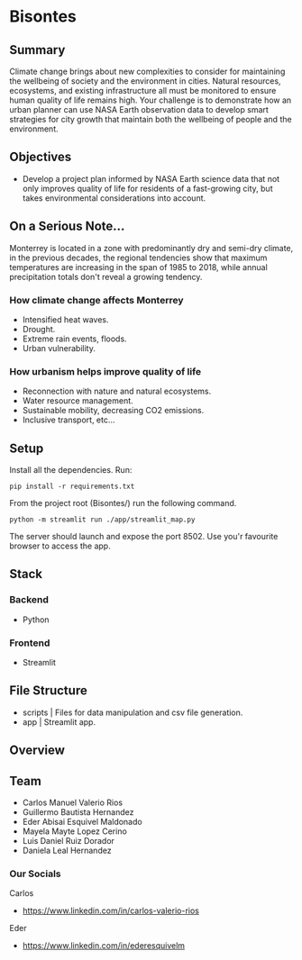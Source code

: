 # Bisontes

## Summary
Climate change brings about new complexities to consider for maintaining the wellbeing of society and the environment in cities. Natural resources, ecosystems, and existing infrastructure all must be monitored to ensure human quality of life remains high. Your challenge is to demonstrate how an urban planner can use NASA Earth observation data to develop smart strategies for city growth that maintain both the wellbeing of people and the environment.

## Objectives
- Develop a project plan informed by NASA Earth science data that not only improves quality of life for residents of a fast-growing city, but takes environmental considerations into account.

## On a Serious Note...
Monterrey is located in a zone with predominantly dry and semi-dry climate, in the previous decades, the regional tendencies show that maximum temperatures are increasing in the span of 1985 to 2018, while annual precipitation totals don't reveal a growing tendency.

### How climate change affects Monterrey
- Intensified heat waves.
- Drought.
- Extreme rain events, floods.
- Urban vulnerability.

### How urbanism helps improve quality of life
- Reconnection with nature and natural ecosystems.
- Water resource management.
- Sustainable mobility, decreasing CO2 emissions.
- Inclusive transport, etc...

## Setup
Install all the dependencies. Run:
```
pip install -r requirements.txt
```

From the project root (Bisontes/) run the following command.
```
python -m streamlit run ./app/streamlit_map.py
```
The server should launch and expose the port 8502.
Use you'r favourite browser to access the app.

## Stack
### Backend
- Python
### Frontend
- Streamlit

## File Structure
- scripts
|   Files for data manipulation and csv file generation.
- app
|   Streamlit app.

## Overview

## Team
- Carlos Manuel Valerio Rios
- Guillermo Bautista Hernandez
- Eder Abisai Esquivel Maldonado
- Mayela Mayte Lopez Cerino
- Luis Daniel Ruiz Dorador
- Daniela Leal Hernandez

### Our Socials
Carlos
- https://www.linkedin.com/in/carlos-valerio-rios

Eder
- https://www.linkedin.com/in/ederesquivelm

